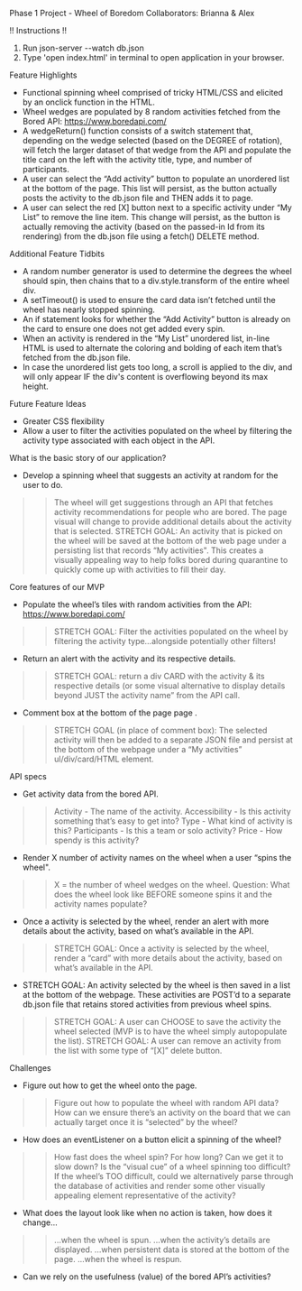Phase 1 Project - Wheel of Boredom
Collaborators: Brianna & Alex

!! Instructions !!
1. Run json-server --watch db.json
2. Type 'open index.html' in terminal to open application in your browser.

Feature Highlights
- Functional spinning wheel comprised of tricky HTML/CSS and elicited by an onclick function in the HTML.
- Wheel wedges are populated by 8 random activities fetched from the Bored API: https://www.boredapi.com/
-  A wedgeReturn() function consists of a switch statement that, depending on the wedge selected (based on the DEGREE of rotation), will fetch the larger dataset of that wedge from the API and populate the title card on the left with the activity title, type, and number of participants.
- A user can select the “Add activity” button to populate an unordered list at the bottom of the page. This list will persist, as the button actually posts the activity to the db.json file and THEN adds it to page.
- A user can select the red [X] button next to a specific activity under “My List” to remove the line item. This change will persist, as the button is actually removing the activity (based on the passed-in Id from its rendering) from the db.json file using a fetch() DELETE method.

Additional Feature Tidbits
- A random number generator is used to determine the degrees the wheel should spin, then chains that to a div.style.transform of the entire wheel div.
- A setTimeout() is used to ensure the card data isn’t fetched until the wheel has nearly stopped spinning.
- An if statement looks for whether the “Add Activity” button is already on the card to ensure one does not get added every spin.
- When an activity is rendered in the “My List” unordered list, in-line HTML is used to alternate the coloring and bolding of each item that’s fetched from the db.json file.
- In case the unordered list gets too long, a scroll is applied to the div, and will only appear IF the div's content is overflowing beyond its max height.

Future Feature Ideas
- Greater CSS flexibility
- Allow a user to filter the activities populated on the wheel by filtering the activity type associated with each object in the API.

What is the basic story of our application?
- Develop a spinning wheel that suggests an activity at random for the user to do.
>> The wheel will get suggestions through an API that fetches activity recommendations for people who are bored.
>> The page visual will change to provide additional details about the activity that is selected.
>> STRETCH GOAL: An activity that is picked on the wheel will be saved at the bottom of the web page under a persisting list that records “My activities".
>> This creates a visually appealing way to help folks bored during quarantine to quickly come up with activities to fill their day.

Core features of our MVP
- Populate the wheel’s tiles with random activities from the API: https://www.boredapi.com/
>> STRETCH GOAL: Filter the activities populated on the wheel by filtering the activity type…alongside potentially other filters!
- Return an alert with the activity and its respective details.
>> STRETCH GOAL: return a div CARD with the activity & its respective details (or some visual alternative to display details beyond JUST the activity name” from the API call.
- Comment box at the bottom of the page page .
>> STRETCH GOAL (in place of comment box): The selected activity will then be added to a separate JSON file and persist at the bottom of the webpage under a “My activities” ul/div/card/HTML element.

API specs
- Get activity data from the bored API.
>> Activity - The name of the activity.
>> Accessibility - Is this activity something that’s easy to get into?
>> Type - What kind of activity is this?
>> Participants - Is this a team or solo activity?
>> Price - How spendy is this activity?
- Render X number of activity names on the wheel when a user “spins the wheel".
>> X = the number of wheel wedges on the wheel.
>> Question: What does the wheel look like BEFORE someone spins it and the activity names populate?
- Once a activity is selected by the wheel, render an alert with more details about the activity, based on what’s available in the API.
>> STRETCH GOAL: Once a activity is selected by the wheel, render a “card” with more details about the activity, based on what’s available in the API.
- STRETCH GOAL: An activity selected by the wheel is then saved in a list at the bottom of the webpage. These activities are POST’d to a separate db.json file that retains stored activities from previous wheel spins.
>> STRETCH GOAL: A user can CHOOSE to save the activity the wheel selected (MVP is to have the wheel simply autopopulate the list).
>> STRETCH GOAL: A user can remove an activity from the list with some type of “[X]” delete button.

Challenges
- Figure out how to get the wheel onto the page.
>> Figure out how to populate the wheel with random API data?
>> How can we ensure there’s an activity on the board that we can actually target once it is “selected” by the wheel?
- How does an eventListener on a button elicit a spinning of the wheel?
>> How fast does the wheel spin? For how long? Can we get it to slow down? Is the “visual cue” of a wheel spinning too difficult?
>> If the wheel’s TOO difficult, could we alternatively parse through the database of activities and render some other visually appealing element representative of the activity?
- What does the layout look like when no action is taken, how does it change...
>> ...when the wheel is spun.
>> ...when the activity’s details are displayed.
>> ...when persistent data is stored at the bottom of the page.
>> ...when the wheel is respun.
- Can we rely on the usefulness (value) of the bored API’s activities?
